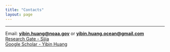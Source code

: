 ```yaml
---
title: "Contacts"
layout: page
---
```


---

Email:  **yibin.huang@noaa.gov** or **yibin.huang.ocean@gmail.com**
<br/>
[Research Gate - Sijia](https://www.researchgate.net/profile/Yibin-Huang-6)
<br/>
[Google Scholar - Yibin Huang](https://scholar.google.com/citations?user=7BpJEq8AAAAJ&hl=en)


